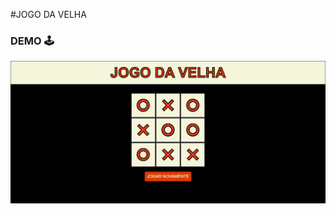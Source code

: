 #JOGO DA VELHA

### DEMO :joystick:	
![imagem projeto](https://github.com/Rhuan-Gonzaga/JogaDaVelha/blob/main/logo/velha.png)
